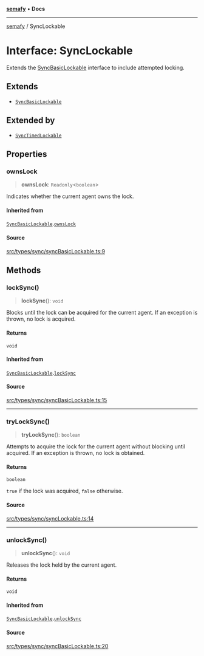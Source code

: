 [**semafy**](../README.md) • **Docs**

***

[semafy](../globals.md) / SyncLockable

# Interface: SyncLockable

Extends the [SyncBasicLockable](SyncBasicLockable.md) interface to include attempted locking.

## Extends

- [`SyncBasicLockable`](SyncBasicLockable.md)

## Extended by

- [`SyncTimedLockable`](SyncTimedLockable.md)

## Properties

### ownsLock

> **ownsLock**: `Readonly`\<`boolean`\>

Indicates whether the current agent owns the lock.

#### Inherited from

[`SyncBasicLockable`](SyncBasicLockable.md).[`ownsLock`](SyncBasicLockable.md#ownslock)

#### Source

[src/types/sync/syncBasicLockable.ts:9](https://github.com/havelessbemore/semafy/blob/149e7eb3316334bacba0da85965a5d191883e2fc/src/types/sync/syncBasicLockable.ts#L9)

## Methods

### lockSync()

> **lockSync**(): `void`

Blocks until the lock can be acquired for the current agent.
If an exception is thrown, no lock is acquired.

#### Returns

`void`

#### Inherited from

[`SyncBasicLockable`](SyncBasicLockable.md).[`lockSync`](SyncBasicLockable.md#locksync)

#### Source

[src/types/sync/syncBasicLockable.ts:15](https://github.com/havelessbemore/semafy/blob/149e7eb3316334bacba0da85965a5d191883e2fc/src/types/sync/syncBasicLockable.ts#L15)

***

### tryLockSync()

> **tryLockSync**(): `boolean`

Attempts to acquire the lock for the current agent
without blocking until acquired. If an exception
is thrown, no lock is obtained.

#### Returns

`boolean`

`true` if the lock was acquired, `false` otherwise.

#### Source

[src/types/sync/syncLockable.ts:14](https://github.com/havelessbemore/semafy/blob/149e7eb3316334bacba0da85965a5d191883e2fc/src/types/sync/syncLockable.ts#L14)

***

### unlockSync()

> **unlockSync**(): `void`

Releases the lock held by the current agent.

#### Returns

`void`

#### Inherited from

[`SyncBasicLockable`](SyncBasicLockable.md).[`unlockSync`](SyncBasicLockable.md#unlocksync)

#### Source

[src/types/sync/syncBasicLockable.ts:20](https://github.com/havelessbemore/semafy/blob/149e7eb3316334bacba0da85965a5d191883e2fc/src/types/sync/syncBasicLockable.ts#L20)
